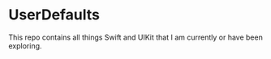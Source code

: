 # UserDefaults

This repo contains all things Swift and UIKit that I am currently or have been exploring.
